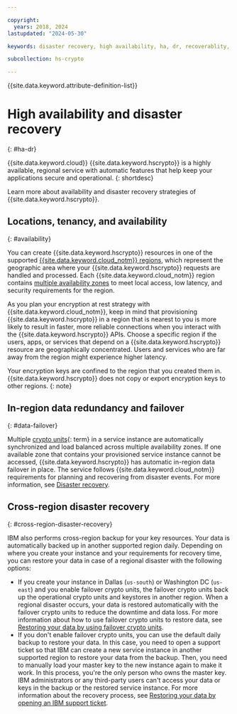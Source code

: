 ```yaml
---

copyright:
  years: 2018, 2024
lastupdated: "2024-05-30"

keywords: disaster recovery, high availability, ha, dr, recoverablity, availability, failover

subcollection: hs-crypto

---
```


{{site.data.keyword.attribute-definition-list}}




# High availability and disaster recovery
{: #ha-dr}

{{site.data.keyword.cloud}} {{site.data.keyword.hscrypto}} is a highly available, regional service with automatic features that help keep your applications secure and operational.
{: shortdesc}

Learn more about availability and disaster recovery strategies of {{site.data.keyword.hscrypto}}.

## Locations, tenancy, and availability
{: #availability}

You can create {{site.data.keyword.hscrypto}} resources in one of the supported [{{site.data.keyword.cloud_notm}} regions](/docs/hs-crypto?topic=hs-crypto-regions), which represent the geographic area where your {{site.data.keyword.hscrypto}} requests are handled and processed. Each {{site.data.keyword.cloud_notm}} region contains [multiple availability zones](https://www.ibm.com/cloud/data-centers/) to meet local access, low latency, and security requirements for the region.

As you plan your encryption at rest strategy with {{site.data.keyword.cloud_notm}}, keep in mind that provisioning {{site.data.keyword.hscrypto}} in a region that is nearest to you is more likely to result in faster, more reliable connections when you interact with the {{site.data.keyword.hscrypto}} APIs. Choose a specific region if the users, apps, or services that depend on a {{site.data.keyword.hscrypto}} resource are geographically concentrated. Users and services who are far away from the region might experience higher latency.

Your encryption keys are confined to the region that you created them in. {{site.data.keyword.hscrypto}} does not copy or export encryption keys to other regions.
{: note}

## In-region data redundancy and failover
{: #data-failover}

Multiple [crypto units](#x9860404){: term} in a service instance are automatically synchronized and load balanced across multiple availability zones. If one available zone that contains your provisioned service instance cannot be accessed, {{site.data.keyword.hscrypto}} has automatic in-region data failover in place. The service follows {{site.data.keyword.cloud_notm}} requirements for planning and recovering from disaster events. For more information, see [Disaster recovery](/docs/overview?topic=overview-zero-downtime#disaster-recovery).

## Cross-region disaster recovery
{: #cross-region-disaster-recovery}

IBM also performs cross-region backup for your key resources. Your data is automatically backed up in another supported region daily. Depending on where you create your instance and your requirements for recovery time, you can restore your data in case of a regional disaster with the following options:
- If you create your instance in Dallas (`us-south`) or Washington DC (`us-east`) and you enable failover crypto units, the failover crypto units back up the operational crypto units and keystores in another region. When a regional disaster occurs, your data is restored automatically with the failover crypto units to reduce the downtime and data loss. For more information about how to use failover crypto units to restore data, see [Restoring your data by using failover crypto units](/docs/hs-crypto?topic=hs-crypto-restore-data#restore-data-failover-crypto-units).
- If you don't enable failover crypto units, you can use the default daily backup to restore your data. In this case, you need to open a support ticket so that IBM can create a new service instance in another supported region to restore your data from the backup. Then, you need to manually load your master key to the new instance again to make it work. In this process, you're the only person who owns the master key. IBM administrators or any third-party users can't access your data or keys in the backup or the restored service instance. For more information about the recovery process, see [Restoring your data by opening an IBM support ticket](/docs/hs-crypto?topic=hs-crypto-restore-data#restore-data-open-support-ticket).

